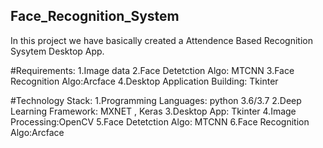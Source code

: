 ## Face_Recognition_System
In this project we have basically created a Attendence Based Recognition Sysytem Desktop App.

#Requirements:
1.Image data
2.Face Detetction Algo: MTCNN
3.Face Recognition Algo:Arcface
4.Desktop Application Building: Tkinter

#Technology Stack:
1.Programming Languages: python 3.6/3.7
2.Deep Learning Framework: MXNET , Keras
3.Desktop App: Tkinter
4.Image Processing:OpenCV
5.Face Detetction Algo: MTCNN
6.Face Recognition Algo:Arcface
